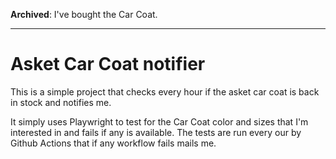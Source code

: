 **Archived**: I've bought the Car Coat.

---

# Asket Car Coat notifier

This is a simple project that checks every hour if the asket car coat is back in stock and notifies me.

It simply uses Playwright to test for the Car Coat color and sizes that I'm interested in and fails if any is available. The tests are run every our by Github Actions that if any workflow fails mails me.

